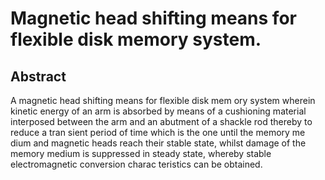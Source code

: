 # Magnetic head shifting means for flexible disk memory system.

## Abstract
A magnetic head shifting means for flexible disk mem ory system wherein kinetic energy of an arm is absorbed by means of a cushioning material interposed between the arm and an abutment of a shackle rod thereby to reduce a tran sient period of time which is the one until the memory me dium and magnetic heads reach their stable state, whilst damage of the memory medium is suppressed in steady state, whereby stable electromagnetic conversion charac teristics can be obtained.